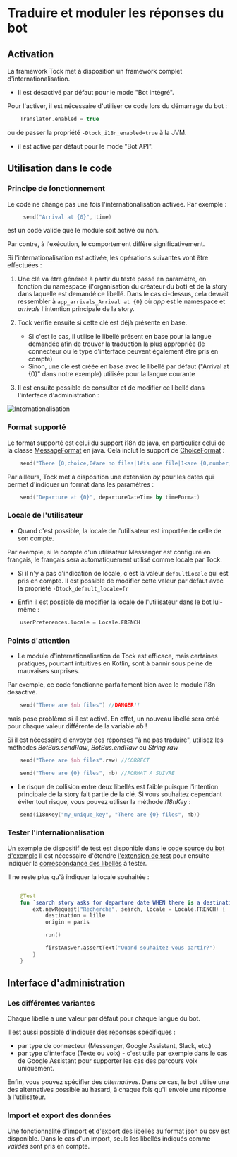 # Traduire et moduler les réponses du bot

## Activation

La framework Tock met à disposition un framework complet d'internationalisation.

- Il est désactivé par défaut pour le mode "Bot intégré".

Pour l'activer, il est nécessaire d'utiliser ce code lors du démarrage du bot :

```kotlin
    Translator.enabled = true
```

ou de passer la propriété ```-Dtock_i18n_enabled=true``` à la JVM.

- il est activé par défaut pour le mode "Bot API".

## Utilisation dans le code

### Principe de fonctionnement

Le code ne change pas une fois l'internationalisation activée. Par exemple : 

```kotlin
     send("Arrival at {0}", time)
```

est un code valide que le module soit activé ou non. 

Par contre, à l'exécution, le comportement diffère significativement.

Si l'internationalisation est activée, les opérations suivantes vont être effectuées :

1. Une clé va être générée à partir du texte passé en paramètre, en fonction du namespace (l'organisation du créateur du bot)
 et de la story dans laquelle est demandé ce libellé. Dans le cas ci-dessus, cela devrait ressembler à ```app_arrivals_Arrival at {0}``` où *app* est le namespace et 
*arrivals* l'intention principale de la story.

2. Tock vérifie ensuite si cette clé est déjà présente en base. 
    * Si c'est le cas, il utilise le libellé présent en base pour la langue demandée afin de trouver la traduction la plus appropriée (le connecteur ou le type d'interface peuvent également être pris en compte)
    * Sinon, une clé est créée en base avec le libellé par défaut ("Arrival at {0}" dans notre exemple) utilisée pour la langue courante
  
3. Il est ensuite possible de consulter et de modifier ce libellé dans l'interface d'administration :   
  
![Internationalisation](../img/i18n.png "Internationalisation")

### Format supporté

Le format supporté est celui du support i18n de java, en particulier celui de la classe [MessageFormat](https://docs.oracle.com/javase/10/docs/api/java/text/MessageFormat.html)
en java. Cela inclut le support de [ChoiceFormat](https://docs.oracle.com/javase/10/docs/api/java/text/ChoiceFormat.html) :

```kotlin
    send("There {0,choice,0#are no files|1#is one file|1<are {0,number,integer} files}.", 2)  
```

Par ailleurs, Tock met à disposition une extension *by* pour les dates qui permet d'indiquer un format dans les paramètres :

```kotlin
    send("Departure at {0}", departureDateTime by timeFormat) 
``` 

### Locale de l'utilisateur

* Quand c'est possible, la locale de l'utilisateur est importée de celle de son compte. 

Par exemple, si le compte d'un utilisateur Messenger est configuré en français, le français sera automatiquement
 utilisé comme locale par Tock.

* Si il n'y a pas d'indication de locale, c'est la valeur ```defaultLocale``` qui est pris en compte.
  Il est possible de modifier cette valeur par défaut avec la propriété ```-Dtock_default_locale=fr```
  
* Enfin il est possible de modifier la locale de l'utilisateur dans le bot lui-même : 

```kotlin
    userPreferences.locale = Locale.FRENCH
```  

### Points d'attention

* Le module d'internationalisation de Tock est efficace, mais certaines pratiques, pourtant intuitives en Kotlin,
 sont à bannir sous peine de mauvaises surprises.

Par exemple, ce code fonctionne parfaitement bien avec le module i18n désactivé.

```kotlin
    send("There are $nb files") //DANGER!! 
```

mais pose problème si il est activé. En effet, un nouveau libellé sera créé pour chaque valeur différente de la variable *nb* !
 
Si il est nécessaire d'envoyer des réponses "à ne pas traduire", utilisez 
les méthodes *BotBus.sendRaw*, *BotBus.endRaw* ou *String.raw*

```kotlin
    send("There are $nb files".raw) //CORRECT 
``` 

```kotlin
    send("There are {0} files", nb) //FORMAT A SUIVRE 
```  

* Le risque de collision entre deux libellés est faible puisque l'intention principale de la story fait partie de la clé. 
Si vous souhaitez cependant éviter tout risque, vous pouvez utiliser la méthode *i18nKey* :

```kotlin
    send(i18nKey("my_unique_key", "There are {0} files", nb)) 
```  

### Tester l'internationalisation

Un exemple de dispositif de test est disponible dans le
[code source du bot d'exemple](https://github.com/voyages-sncf-technologies/tock-bot-open-data/tree/master/src/test/kotlin/fr/vsct/tock/bot/open/data/rule)
Il est nécessaire d'étendre [l'extension de test](https://github.com/voyages-sncf-technologies/tock-bot-open-data/blob/master/src/test/kotlin/fr/vsct/tock/bot/open/data/rule/OpenDataJUnitExtension.kt)
pour ensuite indiquer la [correspondance des libellés](https://github.com/voyages-sncf-technologies/tock-bot-open-data/blob/master/src/test/kotlin/fr/vsct/tock/bot/open/data/rule/TranslatorEngineMock.kt) à tester.

Il ne reste plus qu'à indiquer la locale souhaitée : 

```kotlin

    @Test
    fun `search story asks for departure date WHEN there is a destination and an origin but no departure date in context`() {
        ext.newRequest("Recherche", search, locale = Locale.FRENCH) {
            destination = lille
            origin = paris

            run()

            firstAnswer.assertText("Quand souhaitez-vous partir?")
        }
    }
```  


## Interface d'administration

### Les différentes variantes

Chaque libellé a une valeur par défaut pour chaque langue du bot.

Il est aussi possible d'indiquer des réponses spécifiques :

- par type de connecteur (Messenger, Google Assistant, Slack, etc.)
- par type d'interface (Texte ou voix) - c'est utile par exemple dans le cas de Google Assistant pour supporter les cas
 des parcours voix uniquement.
 
Enfin, vous pouvez spécifier des *alternatives*.
Dans ce cas, le bot utilise une des alternatives possible au hasard, à chaque fois qu'il envoie une réponse à l'utilisateur.

### Import et export des données

Une fonctionnalité d'import et d'export des libellés au format json ou csv est disponible. Dans le cas d'un import, seuls les
libellés indiqués comme *validés* sont pris en compte. 